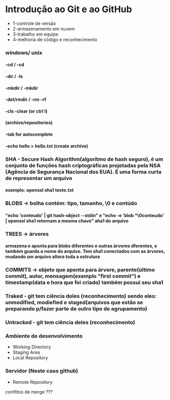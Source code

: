 
# Introdução ao Git e ao GitHub

- 1-controle de versão 
- 2-armazenamento em nuvem
- 3-trabalho em equipe
- 4-melhoria de código e reconhecimento

### windows/                   unix
#### -cd /                      -cd
#### -dir /                     -ls
#### -mkdir /                   -mkdir
#### -del/rmdir /               -rm -rf
#### -cls                      -clear (or ctrl l)
#### (archive/repositories)    
#### -tab for autocomplete       
#### -echo hello > hello.txt   (create archive)

### SHA - Secure Hash Algorithm(algoritmo de hash seguro), é um conjunto de funções hash criptográficas projetadas pela NSA (Agência de Segurança Nacional dos EUA). É uma forma curta de representar um arquivo

#### exemplo: openssl sha1 texto.txt

### BLOBS -> bolha contém: tipo, tamanho, \0 e contúdo

#### "echo 'conteudo' | git hash-object --stdin" e "echo -e 'blob *\0conteudo' | openssl sha1 retornam a mesma chave" aha1 do arquivo

### TREES -> árvores

#### armazena e aponta para blobs diferentes e outras árvores dferentes, e também guarda o nome do arquivo. Tem sha1 conectados com as árvores, mudando um arquivo altera toda a estrutura

### COMMITS ->  objeto que aponta para árvore, parente(último commit), autor, mensagem(exemplo "first commit") e timestamp(data e hora que foi criado) também possui seu sha1 

### Traked - git tem ciência deles (reconhecimento) sendo eles: unmodified, modiefied e staged(arquivos que estão se preparando p/fazer parte de outro tipo de agrupamento)

### Untracked - git tem ciência deles (reconhecimento)

### Ambiente de desenvolvimento
- Working Directory
- Staging Area
- Local Repository 

### Servidor (Neste caso github)
- Remote Repository

conflitos de merge ???


